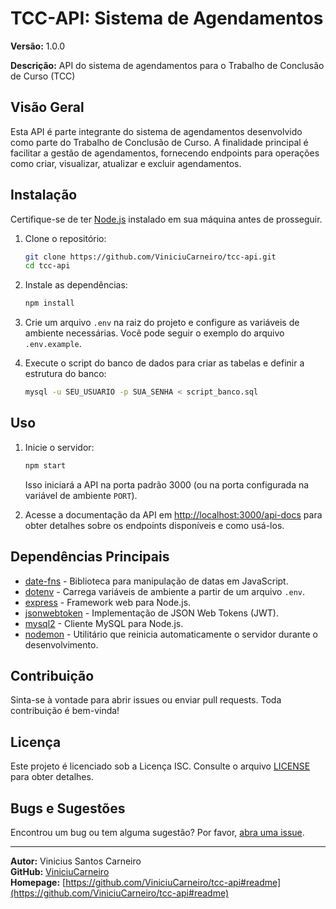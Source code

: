 # TCC-API: Sistema de Agendamentos

**Versão:** 1.0.0

**Descrição:** API do sistema de agendamentos para o Trabalho de Conclusão de Curso (TCC)

## Visão Geral

Esta API é parte integrante do sistema de agendamentos desenvolvido como parte do Trabalho de Conclusão de Curso. A finalidade principal é facilitar a gestão de agendamentos, fornecendo endpoints para operações como criar, visualizar, atualizar e excluir agendamentos.

## Instalação

Certifique-se de ter [Node.js](https://nodejs.org/) instalado em sua máquina antes de prosseguir.

1. Clone o repositório:

   ```bash
   git clone https://github.com/ViniciuCarneiro/tcc-api.git
   cd tcc-api
   ```

2. Instale as dependências:

   ```bash
   npm install
   ```

3. Crie um arquivo `.env` na raiz do projeto e configure as variáveis de ambiente necessárias. Você pode seguir o exemplo do arquivo `.env.example`.

4. Execute o script do banco de dados para criar as tabelas e definir a estrutura do banco:

   ```bash
   mysql -u SEU_USUARIO -p SUA_SENHA < script_banco.sql
   ```

## Uso

1. Inicie o servidor:

   ```bash
   npm start
   ```

   Isso iniciará a API na porta padrão 3000 (ou na porta configurada na variável de ambiente `PORT`).

2. Acesse a documentação da API em [http://localhost:3000/api-docs](http://localhost:3000/api-docs) para obter detalhes sobre os endpoints disponíveis e como usá-los.

## Dependências Principais

- [date-fns](https://date-fns.org/) - Biblioteca para manipulação de datas em JavaScript.
- [dotenv](https://www.npmjs.com/package/dotenv) - Carrega variáveis de ambiente a partir de um arquivo `.env`.
- [express](https://expressjs.com/) - Framework web para Node.js.
- [jsonwebtoken](https://www.npmjs.com/package/jsonwebtoken) - Implementação de JSON Web Tokens (JWT).
- [mysql2](https://www.npmjs.com/package/mysql2) - Cliente MySQL para Node.js.
- [nodemon](https://nodemon.io/) - Utilitário que reinicia automaticamente o servidor durante o desenvolvimento.

## Contribuição

Sinta-se à vontade para abrir issues ou enviar pull requests. Toda contribuição é bem-vinda!

## Licença

Este projeto é licenciado sob a Licença ISC. Consulte o arquivo [LICENSE](LICENSE) para obter detalhes.

## Bugs e Sugestões

Encontrou um bug ou tem alguma sugestão? Por favor, [abra uma issue](https://github.com/ViniciuCarneiro/tcc-api/issues).

---

**Autor:** Vinicius Santos Carneiro  
**GitHub:** [ViniciuCarneiro](https://github.com/ViniciuCarneiro)  
**Homepage:** [https://github.com/ViniciuCarneiro/tcc-api#readme](https://github.com/ViniciuCarneiro/tcc-api#readme)
